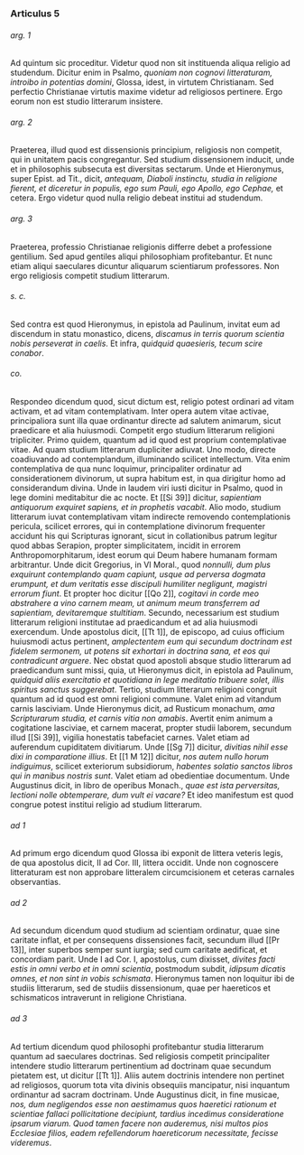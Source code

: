 ### Articulus 5

###### arg. 1
Ad quintum sic proceditur. Videtur quod non sit instituenda aliqua religio ad studendum. Dicitur enim in Psalmo, *quoniam non cognovi litteraturam, introibo in potentias domini*, Glossa, idest, in virtutem Christianam. Sed perfectio Christianae virtutis maxime videtur ad religiosos pertinere. Ergo eorum non est studio litterarum insistere.

###### arg. 2
Praeterea, illud quod est dissensionis principium, religiosis non competit, qui in unitatem pacis congregantur. Sed studium dissensionem inducit, unde et in philosophis subsecuta est diversitas sectarum. Unde et Hieronymus, super Epist. ad Tit., dicit, *antequam, Diaboli instinctu, studia in religione fierent, et diceretur in populis, ego sum Pauli, ego Apollo, ego Cephae,* et cetera. Ergo videtur quod nulla religio debeat institui ad studendum.

###### arg. 3
Praeterea, professio Christianae religionis differre debet a professione gentilium. Sed apud gentiles aliqui philosophiam profitebantur. Et nunc etiam aliqui saeculares dicuntur aliquarum scientiarum professores. Non ergo religiosis competit studium litterarum.

###### s. c.
Sed contra est quod Hieronymus, in epistola ad Paulinum, invitat eum ad discendum in statu monastico, dicens, *discamus in terris quorum scientia nobis perseverat in caelis*. Et infra, *quidquid quaesieris, tecum scire conabor*.

###### co.
Respondeo dicendum quod, sicut dictum est, religio potest ordinari ad vitam activam, et ad vitam contemplativam. Inter opera autem vitae activae, principaliora sunt illa quae ordinantur directe ad salutem animarum, sicut praedicare et alia huiusmodi. Competit ergo studium litterarum religioni tripliciter. Primo quidem, quantum ad id quod est proprium contemplativae vitae. Ad quam studium litterarum dupliciter adiuvat. Uno modo, directe coadiuvando ad contemplandum, illuminando scilicet intellectum. Vita enim contemplativa de qua nunc loquimur, principaliter ordinatur ad considerationem divinorum, ut supra habitum est, in qua dirigitur homo ad considerandum divina. Unde in laudem viri iusti dicitur in Psalmo, quod in lege domini meditabitur die ac nocte. Et [[Si 39]] dicitur, *sapientiam antiquorum exquiret sapiens, et in prophetis vacabit*. Alio modo, studium litterarum iuvat contemplativam vitam indirecte removendo contemplationis pericula, scilicet errores, qui in contemplatione divinorum frequenter accidunt his qui Scripturas ignorant, sicut in collationibus patrum legitur quod abbas Serapion, propter simplicitatem, incidit in errorem Anthropomorphitarum, idest eorum qui Deum habere humanam formam arbitrantur. Unde dicit Gregorius, in VI Moral., quod *nonnulli, dum plus exquirunt contemplando quam capiunt, usque ad perversa dogmata erumpunt, et dum veritatis esse discipuli humiliter negligunt, magistri errorum fiunt*. Et propter hoc dicitur [[Qo 2]], *cogitavi in corde meo abstrahere a vino carnem meam, ut animum meum transferrem ad sapientiam, devitaremque stultitiam*. Secundo, necessarium est studium litterarum religioni institutae ad praedicandum et ad alia huiusmodi exercendum. Unde apostolus dicit, [[Tt 1]], de episcopo, ad cuius officium huiusmodi actus pertinent, *amplectentem eum qui secundum doctrinam est fidelem sermonem, ut potens sit exhortari in doctrina sana, et eos qui contradicunt arguere*. Nec obstat quod apostoli absque studio litterarum ad praedicandum sunt missi, quia, ut Hieronymus dicit, in epistola ad Paulinum, *quidquid aliis exercitatio et quotidiana in lege meditatio tribuere solet, illis spiritus sanctus suggerebat*. Tertio, studium litterarum religioni congruit quantum ad id quod est omni religioni commune. Valet enim ad vitandum carnis lasciviam. Unde Hieronymus dicit, ad Rusticum monachum, *ama Scripturarum studia, et carnis vitia non amabis*. Avertit enim animum a cogitatione lasciviae, et carnem macerat, propter studii laborem, secundum illud [[Si 39]], vigilia honestatis tabefaciet carnes. Valet etiam ad auferendum cupiditatem divitiarum. Unde [[Sg 7]] dicitur, *divitias nihil esse dixi in comparatione illius*. Et [[1 M 12]] dicitur, *nos autem nullo horum indiguimus*, scilicet exteriorum subsidiorum, *habentes solatio sanctos libros qui in manibus nostris sunt*. Valet etiam ad obedientiae documentum. Unde Augustinus dicit, in libro de operibus Monach., *quae est ista perversitas, lectioni nolle obtemperare, dum vult ei vacare?* Et ideo manifestum est quod congrue potest institui religio ad studium litterarum.

###### ad 1
Ad primum ergo dicendum quod Glossa ibi exponit de littera veteris legis, de qua apostolus dicit, II ad Cor. III, littera occidit. Unde non cognoscere litteraturam est non approbare litteralem circumcisionem et ceteras carnales observantias.

###### ad 2
Ad secundum dicendum quod studium ad scientiam ordinatur, quae sine caritate inflat, et per consequens dissensiones facit, secundum illud [[Pr 13]], inter superbos semper sunt iurgia; sed cum caritate aedificat, et concordiam parit. Unde I ad Cor. I, apostolus, cum dixisset, *divites facti estis in omni verbo et in omni scientia*, postmodum subdit, *idipsum dicatis omnes, et non sint in vobis schismata*. Hieronymus tamen non loquitur ibi de studiis litterarum, sed de studiis dissensionum, quae per haereticos et schismaticos intraverunt in religione Christiana.

###### ad 3
Ad tertium dicendum quod philosophi profitebantur studia litterarum quantum ad saeculares doctrinas. Sed religiosis competit principaliter intendere studio litterarum pertinentium ad doctrinam quae secundum pietatem est, ut dicitur [[Tt 1]]. Aliis autem doctrinis intendere non pertinet ad religiosos, quorum tota vita divinis obsequiis mancipatur, nisi inquantum ordinantur ad sacram doctrinam. Unde Augustinus dicit, in fine musicae, *nos, dum negligendos esse non aestimamus quos haeretici rationum et scientiae fallaci pollicitatione decipiunt, tardius incedimus consideratione ipsarum viarum. Quod tamen facere non auderemus, nisi multos pios Ecclesiae filios, eadem refellendorum haereticorum necessitate, fecisse videremus*.

